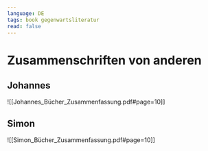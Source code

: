 ```yaml
---
language: DE
tags: book gegenwartsliteratur
read: false
---
```



# Zusammenschriften von anderen
## Johannes

![[Johannes_Bücher_Zusammenfassung.pdf#page=10]]
## Simon 
![[Simon_Bücher_Zusammenfassung.pdf#page=10]]
